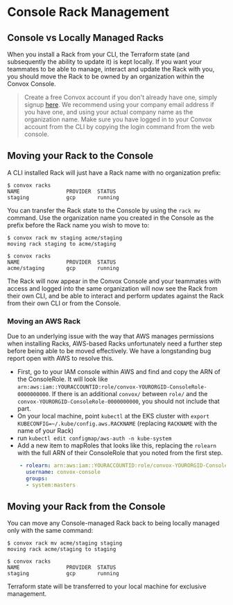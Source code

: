 # Console Rack Management

## Console vs Locally Managed Racks

When you install a Rack from your CLI, the Terraform state (and subsequently the ability to update it) is kept locally.  If you want your teammates to be able to manage, interact and update the Rack with you, you should move the Rack to be owned by an organization within the Convox Console.

> Create a free Convox account if you don't already have one, simply signup [here](https://console.convox.com/signup). We recommend using your company email address if you have one, and using your actual company name as the organization name.  Make sure you have logged in to your Convox account from the CLI by copying the login command from the web console.

## Moving your Rack to the Console

A CLI installed Rack will just have a Rack name with no organization prefix:

    $ convox racks
    NAME               PROVIDER  STATUS
    staging            gcp       running

You can transfer the Rack state to the Console by using the `rack mv` command.  Use the organization name you created in the Console as the prefix before the Rack name you wish to move to:

    $ convox rack mv staging acme/staging
    moving rack staging to acme/staging

    $ convox racks
    NAME               PROVIDER  STATUS
    acme/staging       gcp       running

The Rack will now appear in the Convox Console and your teammates with access and logged into the same organization will now see the Rack from their own CLI, and be able to interact and perform updates against the Rack from their own CLI or from the Console.

### Moving an AWS Rack

Due to an underlying issue with the way that AWS manages permissions when installing Racks, AWS-based Racks unfortunately need a further step before being able to be moved effectively. We have a longstanding bug report open with AWS to resolve this.

- First, go to your IAM console within AWS and find and copy the ARN of the ConsoleRole.  It will look like `arn:aws:iam::YOURACCOUNTID:role/convox-YOURORGID-ConsoleRole-0000000000`.  If there is an additional `convox/` between `role/` and the `convox-YOURORGID-ConsoleRole-0000000000`, you should not include that part.
- On your local machine, point `kubectl` at the EKS cluster with `export KUBECONFIG=~/.kube/config.aws.RACKNAME` (replacing `RACKNAME` with the name of your Rack)
- run `kubectl edit configmap/aws-auth -n kube-system`
- Add a new item to mapRoles that looks like this, replacing the `rolearn` with the full ARN of their ConsoleRole that you noted from the first step.

```yaml
    - rolearn: arn:aws:iam::YOURACCOUNTID:role/convox-YOURORGID-ConsoleRole-0000000000
      username: convox-console
      groups:
      - system:masters
```

## Moving your Rack from the Console

You can move any Console-managed Rack back to being locally managed only with the same command:

    $ convox rack mv acme/staging staging
    moving rack acme/staging to staging

    $ convox racks
    NAME               PROVIDER  STATUS
    staging            gcp       running

Terraform state will be transferred to your local machine for exclusive management.
